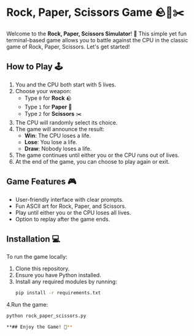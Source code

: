 # Rock, Paper, Scissors Game 🪨📄✂️

Welcome to the **Rock, Paper, Scissors Simulator**! 🎉 This simple yet fun terminal-based game allows you to battle against the CPU in the classic game of Rock, Paper, Scissors. Let's get started!

## How to Play 🕹️

1. You and the CPU both start with 5 lives.
2. Choose your weapon:
   - Type `0` for **Rock** 🪨
   - Type `1` for **Paper** 📄
   - Type `2` for **Scissors** ✂️
3. The CPU will randomly select its choice.
4. The game will announce the result:
   - **Win**: The CPU loses a life.
   - **Lose**: You lose a life.
   - **Draw**: Nobody loses a life.
5. The game continues until either you or the CPU runs out of lives.
6. At the end of the game, you can choose to play again or exit.

## Game Features 🎮

- User-friendly interface with clear prompts.
- Fun ASCII art for Rock, Paper, and Scissors.
- Play until either you or the CPU loses all lives.
- Option to replay after the game ends.

## Installation 💻

To run the game locally:
1. Clone this repository.
2. Ensure you have Python installed.
3. Install any required modules by running:
   ```bash
   pip install -r requirements.txt
4.Run the game:
  ```bash
  python rock_paper_scissors.py

**## Enjoy the Game! 🎉**

